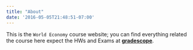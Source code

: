 ```yaml
---
title: "About"
date: '2016-05-05T21:48:51-07:00'
---
```


This is the `World Economy` course website; you can find everything related the course here expect the HWs and Exams at [**gradescope**](https://www.gradescope.com/courses/438036). 

